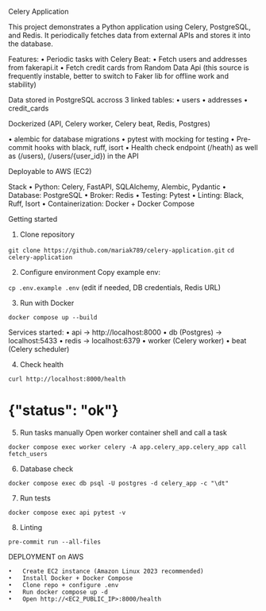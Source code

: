 Celery Application

This project demonstrates a Python application using Celery, PostgreSQL, and Redis.
It periodically fetches data from external APIs and stores it into the database.

Features:
•	Periodic tasks with Celery Beat:
•   Fetch users and addresses from fakerapi.it
•   Fetch credit cards from Random Data Api (this source is frequently instable,    better to switch to Faker lib for offline work and stability)

Data stored in PostgreSQL accross 3 linked tables:
• users
• addresses
• credit_cards

Dockerized (API, Celery worker, Celery beat, Redis, Postgres)

• alembic for database migrations
• pytest with mocking for testing 
• Pre-commit hooks with black, ruff, isort
• Health check endpoint (/heath) as well as (/users), (/users/{user_id}) in the API 

Deployable to AWS (EC2)

Stack
	•	Python: Celery, FastAPI, SQLAlchemy, Alembic, Pydantic
	•	Database: PostgreSQL
	•	Broker: Redis
	•	Testing: Pytest
	•	Linting: Black, Ruff, Isort
	•	Containerization: Docker + Docker Compose


Getting started

1. Clone repository 

```git clone https://github.com/mariak789/celery-application.git```
```cd celery-application```

2. Configure environment 
Copy example env:

```cp .env.example .env``` 
(edit if needed, DB credentials, Redis URL)

3. Run with Docker 

```docker compose up --build``` 

Services started:
	•	api → http://localhost:8000
	•	db (Postgres) → localhost:5433
	•	redis → localhost:6379
	•	worker (Celery worker)
	•	beat (Celery scheduler)

4. Check health 

```curl http://localhost:8000/health```
# {"status": "ok"}

5. Run tasks manually 
Open worker container shell and call a task 

```docker compose exec worker celery -A app.celery_app.celery_app call fetch_users```

6. Database check 

```docker compose exec db psql -U postgres -d celery_app -c "\dt"```

7. Run tests

```docker compose exec api pytest -v```

8. Linting 

```pre-commit run --all-files```


DEPLOYMENT on AWS 

	•	Create EC2 instance (Amazon Linux 2023 recommended)
	•	Install Docker + Docker Compose
	•	Clone repo + configure .env
	•	Run docker compose up -d
	•	Open http://<EC2_PUBLIC_IP>:8000/health



